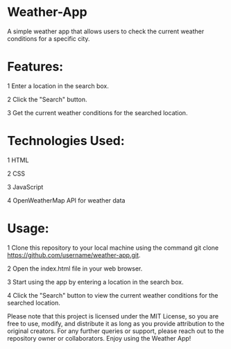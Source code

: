 # Weather-App
A simple weather app that allows users to check the current weather conditions for a specific city.

# Features:
   1 Enter a location in the search box.
   
   2 Click the "Search" button.
   
   3 Get the current weather conditions for the searched location.
   
# Technologies Used:
1 HTML

2 CSS

3 JavaScript

4 OpenWeatherMap API for weather data

# Usage:
1 Clone this repository to your local machine using the command git clone https://github.com/username/weather-app.git.

2 Open the index.html file in your web browser.

3 Start using the app by entering a location in the search box.

4 Click the "Search" button to view the current weather conditions for the searched location.

Please note that this project is licensed under the MIT License, so you are free to use, modify, and distribute it as long as you provide attribution to the original creators.
For any further queries or support, please reach out to the repository owner or collaborators.
Enjoy using the Weather App!





